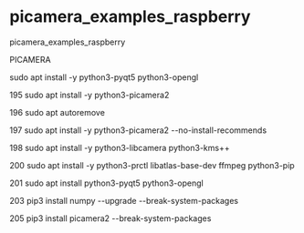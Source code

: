 # picamera_examples_raspberry
picamera_examples_raspberry

PICAMERA

  sudo apt install -y python3-pyqt5 python3-opengl
  
  195  sudo apt install -y python3-picamera2
  
  196  sudo apt autoremove
  
  197  sudo apt install -y python3-picamera2 --no-install-recommends
  
  198  sudo apt install -y python3-libcamera python3-kms++
  
  200  sudo apt install -y python3-prctl libatlas-base-dev ffmpeg python3-pip
  
  201  sudo apt install python3-pyqt5 python3-opengl
  
  203  pip3 install numpy --upgrade --break-system-packages
  
  205  pip3 install picamera2 --break-system-packages
